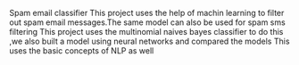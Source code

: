 Spam email classifier
This project uses the help of machin learning to filter out spam email messages.The same model can also be used for spam sms filtering
This project uses the multinomial naives bayes classifier to do this ,we also built a model using neural networks and compared the models
This uses the basic concepts of NLP as well
